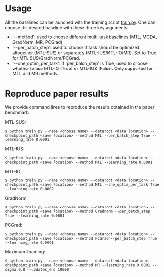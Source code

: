 # Usage
All the baselines can be launched with the training script [train.py](train.py). One can choose the desired baseline with these three key arguments:
* '--method': used to choose different multi-task baselines (MTL, MGDA, GradNorm, MR, PCGrad)
* '--per_batch_step': used to choose if task should be optimized altogether (MTL-SUS) or separately (MTL-IUS/MTL-IO/MR). Set to True for MTL-SUS/GradNorm/PCGrad.
* '--one_optim_per_task': if 'per_batch_step' is True, used to choose whether to use MTL-IO (True) or MTL-IUS (False). Only supported for MTL and MR methods.

# Reproduce paper results
We provide command lines to reproduce the results obtained in the paper benchmark:

<!--sec-->
MTL-SUS:

    $ python train.py --name <choose name> --dataroot <data location> --checkpoint_path <save location> --method MTL --per_batch_step True --learning_rate 0.0001
MTL-IUS:

    $ python train.py --name <choose name> --dataroot <data location> --checkpoint_path <save location> --method MTL --learning_rate 0.0001
MTL-IO:
  
    $ python train.py --name <choose name> --dataroot <data location> --checkpoint_path <save location> --method MTL --one_optim_per_task True --learning_rate 0.0002
GradNorm:
  
    $ python train.py --name <choose name> --dataroot <data location> --checkpoint_path <save location> --method Gradnorm --per_batch_step True --learning_rate 0.0001
PCGrad:
  
    $ python train.py --name <choose name> --dataroot <data location> --checkpoint_path <save location> --method PCGrad --per_batch_step True --learning_rate 0.0001
Maximum Roaming:
  
    $ python train.py --name <choose name> --dataroot <data location> --checkpoint_path <save location> --method MR --learning_rate 0.0001 --sigma 0.8 --updates_end 10000
    

<!--endsec-->
